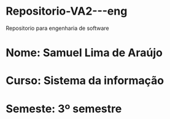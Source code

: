 # Repositorio-VA2---eng
Repositorio para engenharia de software

<html>
<head>
<meta= "UTF-8">
<title>Cabeçalho</title>
</head>

<body>

<h1>Nome: Samuel Lima de Araújo<h1>
<h1>Curso: Sistema da informação<h1>
<h1>Semeste: 3º semestre<h1>

<body>
</html>
